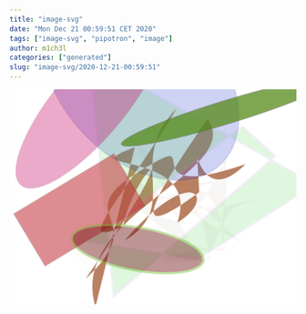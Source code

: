 ```yaml
---
title: "image-svg"
date: "Mon Dec 21 00:59:51 CET 2020"
tags: ["image-svg", "pipotron", "image"]
author: m1ch3l
categories: ["generated"]
slug: "image-svg/2020-12-21-00:59:51"
---
```


![](image.svg)
